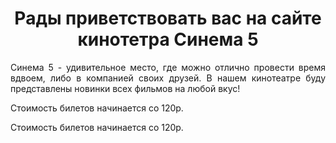 <html>
<head>
<title>Рады приветствовать вас на сайте кинотетра Синема 5</title>
</head>
<body>
<h1 align="center"> Рады приветствовать вас на сайте кинотетра Синема 5 </h1>
<p align="justify"> Синема 5 - удивительное место, где можно отлично провести время вдвоем, либо в компанией своих друзей. 
В нашем кинотеатре буду представлены новинки всех фильмов на любой вкус!
<p align="justify">Стоимость билетов начинается со 120р.</p>
  <p align="justify">Стоимость билетов начинается со 120р.</p>
</body>
</html>
